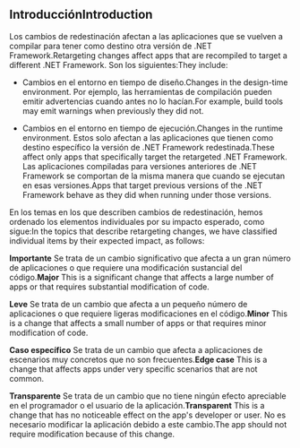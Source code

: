 ## <a name="introduction"></a><span data-ttu-id="eee78-101">Introducción</span><span class="sxs-lookup"><span data-stu-id="eee78-101">Introduction</span></span>
<span data-ttu-id="eee78-102">Los cambios de redestinación afectan a las aplicaciones que se vuelven a compilar para tener como destino otra versión de .NET Framework.</span><span class="sxs-lookup"><span data-stu-id="eee78-102">Retargeting changes affect apps that are recompiled to target a different .NET Framework.</span></span> <span data-ttu-id="eee78-103">Son los siguientes:</span><span class="sxs-lookup"><span data-stu-id="eee78-103">They include:</span></span>

* <span data-ttu-id="eee78-104">Cambios en el entorno en tiempo de diseño.</span><span class="sxs-lookup"><span data-stu-id="eee78-104">Changes in the design-time environment.</span></span> <span data-ttu-id="eee78-105">Por ejemplo, las herramientas de compilación pueden emitir advertencias cuando antes no lo hacían.</span><span class="sxs-lookup"><span data-stu-id="eee78-105">For example, build tools may emit warnings when previously they did not.</span></span>

* <span data-ttu-id="eee78-106">Cambios en el entorno en tiempo de ejecución.</span><span class="sxs-lookup"><span data-stu-id="eee78-106">Changes in the runtime environment.</span></span> <span data-ttu-id="eee78-107">Estos solo afectan a las aplicaciones que tienen como destino específico la versión de .NET Framework redestinada.</span><span class="sxs-lookup"><span data-stu-id="eee78-107">These affect only apps that specifically target the retargeted .NET Framework.</span></span> <span data-ttu-id="eee78-108">Las aplicaciones compiladas para versiones anteriores de .NET Framework se comportan de la misma manera que cuando se ejecutan en esas versiones.</span><span class="sxs-lookup"><span data-stu-id="eee78-108">Apps that target previous versions of the .NET Framework behave as they did when running under those versions.</span></span>

<span data-ttu-id="eee78-109">En los temas en los que describen cambios de redestinación, hemos ordenado los elementos individuales por su impacto esperado, como sigue:</span><span class="sxs-lookup"><span data-stu-id="eee78-109">In the topics that describe retargeting changes, we have classified individual items by their expected impact, as follows:</span></span>

<span data-ttu-id="eee78-110">**Importante** Se trata de un cambio significativo que afecta a un gran número de aplicaciones o que requiere una modificación sustancial del código.</span><span class="sxs-lookup"><span data-stu-id="eee78-110">**Major** This is a significant change that affects a large number of apps or that requires substantial modification of code.</span></span>

<span data-ttu-id="eee78-111">**Leve** Se trata de un cambio que afecta a un pequeño número de aplicaciones o que requiere ligeras modificaciones en el código.</span><span class="sxs-lookup"><span data-stu-id="eee78-111">**Minor** This is a change that affects a small number of apps or that requires minor modification of code.</span></span>

<span data-ttu-id="eee78-112">**Caso específico** Se trata de un cambio que afecta a aplicaciones de escenarios muy concretos que no son frecuentes.</span><span class="sxs-lookup"><span data-stu-id="eee78-112">**Edge case** This is a change that affects apps under very specific scenarios that are not common.</span></span>

<span data-ttu-id="eee78-113">**Transparente** Se trata de un cambio que no tiene ningún efecto apreciable en el programador o el usuario de la aplicación.</span><span class="sxs-lookup"><span data-stu-id="eee78-113">**Transparent** This is a change that has no noticeable effect on the app's developer or user.</span></span> <span data-ttu-id="eee78-114">No es necesario modificar la aplicación debido a este cambio.</span><span class="sxs-lookup"><span data-stu-id="eee78-114">The app should not require modification because of this change.</span></span>
